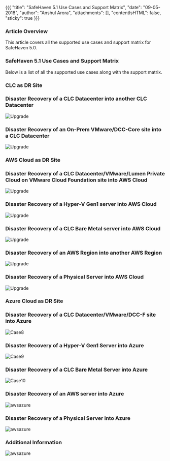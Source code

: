 {{{
  "title": "SafeHaven 5.1 Use Cases and Support Matrix",
  "date": "09-05-2018",
  "author": "Anshul Arora",
  "attachments": [],
  "contentIsHTML": false,
  "sticky": true
}}}

### Article Overview
This article covers all the supported use cases and support matrix for SafeHaven 5.0.

### SafeHaven 5.1 Use Cases and Support Matrix
Below is a list of all the supported use cases along with the support matrix.

### CLC as DR Site

### Disaster Recovery of a CLC Datacenter into another CLC Datacenter

![Upgrade](../../images/SH5.0/SafeHaven-5.0-Use-Cases-and-Support-Matrix1/Case1.PNG)

### Disaster Recovery of an On-Prem VMware/DCC-Core site into a CLC Datacenter
![Upgrade](../../images/SH5.0/SafeHaven-5.0-Use-Cases-and-Support-Matrix1/Case2.PNG)

### AWS Cloud as DR Site

### Disaster Recovery of a CLC Datacenter/VMware/Lumen Private Cloud on VMware Cloud Foundation site into AWS Cloud
![Upgrade](../../images/SH5.0/5.1SupportMatrix/case3.PNG)

### Disaster Recovery of a Hyper-V Gen1 server into AWS Cloud
![Upgrade](../../images/SH5.0/5.1SupportMatrix/case4.PNG)

### Disaster Recovery of a CLC Bare Metal server into AWS Cloud
![Upgrade](../../images/SH5.0/5.1SupportMatrix/case5.PNG)

### Disaster Recovery of an AWS Region into another AWS Region
![Upgrade](../../images/SH5.0/5.1SupportMatrix/case6.PNG)
### Disaster Recovery of a Physical Server into AWS Cloud
![Upgrade](../../images/SH5.0/5.1SupportMatrix/case7.PNG)

### Azure Cloud as DR Site

### Disaster Recovery of a CLC Datacenter/VMware/DCC-F site into Azure
![Case8](../../images/SH5.0/5.1SupportMatrix/case8.PNG)

### Disaster Recovery of a Hyper-V Gen1 Server into Azure
![Case9](../../images/SH5.0/5.1SupportMatrix/case9.PNG)

### Disaster Recovery of a CLC Bare Metal Server into Azure
![Case10](../../images/SH5.0/5.1SupportMatrix/case10.PNG)

### Disaster Recovery of an AWS server into Azure
![awsazure](../../images/SH5.0/5.1SupportMatrix/case11.PNG)

### Disaster Recovery of a Physical Server into Azure
![awsazure](../../images/SH5.0/5.1SupportMatrix/case12.PNG)


### Additional Information
![awsazure](../../images/SH5.0/5.1SupportMatrix/moreinfo.PNG)
